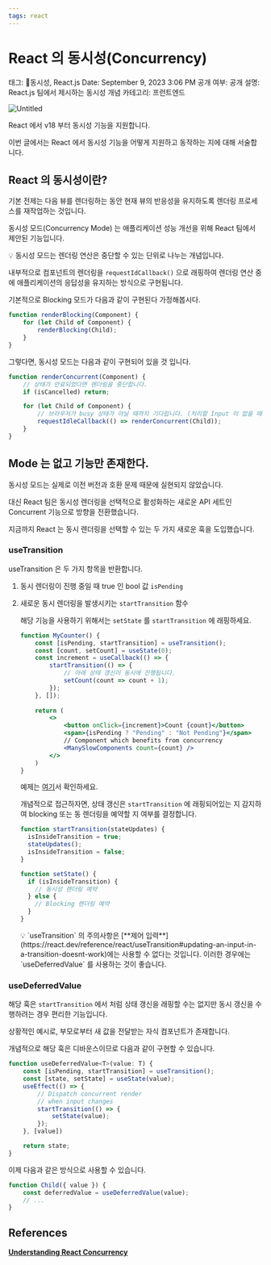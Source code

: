 ```yaml
---
tags: react
---
```

# React 의 동시성(Concurrency)

태그: 동시성, React.js
Date: September 9, 2023 3:06 PM
공개 여부: 공개
설명: React.js 팀에서 제시하는 동시성 개념
카테고리: 프런트엔드

![Untitled](Untitled%2067.png)

React 에서 v18 부터 동시성 기능을 지원합니다.

이번 글에서는 React 에서 동시성 기능을 어떻게 지원하고 동작하는 지에 대해 서술합니다.

## React 의 동시성이란?

기본 전제는 다음 뷰를 렌더링하는 동안 현재 뷰의 반응성을 유지하도록 렌더링 프로세스를 재작업하는 것입니다.

동시성 모드(Concurrency Mode) 는 애플리케이션 성능 개선을 위해 React 팀에서 제안된 기능입니다.

<aside>
💡 동시성 모드는 렌더링 연산은 중단할 수 있는 단위로 나누는 개념입니다.

</aside>

내부적으로 컴포넌트의 렌더링을 `requestIdCallback()` 으로 래핑하여 렌더링 연산 중에 애플리케이션의 응답성을 유지하는 방식으로 구현됩니다.

기본적으로 Blocking 모드가 다음과 같이 구현된다 가정해봅시다.

```jsx
function renderBlocking(Component) {
    for (let Child of Component) {
        renderBlocking(Child);
    }
}
```

그렇다면, 동시성 모드는 다음과 같이 구현되어 있을 것 입니다.

```jsx
function renderConcurrent(Component) {
    // 상태가 만료되었다면 렌더링을 중단합니다.
    if (isCancelled) return;

    for (let Child of Component) {
        // 브라우저가 busy 상태가 아닐 때까지 기다립니다. (처리할 Input 이 없을 때까지)
        requestIdleCallback(() => renderConcurrent(Child));
    }
}
```

## Mode 는 없고 기능만 존재한다.

동시성 모드는 실제로 이전 버전과 호환 문제 때문에 실현되지 않았습니다.

대신 React 팀은 동시성 렌더링을 선택적으로 활성화하는 새로운 API 세트인 Concurrent 기능으로 방향을 전환했습니다.

지금까지 React 는 동시 렌더링을 선택할 수 있는 두 가지 새로운 훅을 도입했습니다.

### useTransition

useTransition 은 두 가지 항목을 반환합니다.

1. 동시 렌더링이 진행 중일 때 true 인 bool 값 `isPending`
2. 새로운 동시 렌더링을 발생시키는 `startTransition` 함수
    
    해당 기능을 사용하기 위해서는 `setState` 를 `startTransition` 에 래핑하세요.
    
    ```jsx
    function MyCounter() {
        const [isPending, startTransition] = useTransition();
        const [count, setCount] = useState(0);
        const increment = useCallback(() => {
            startTransition(() => {
                // 아래 상태 갱신이 동시에 진행됩니다.
                setCount(count => count + 1);
            });
        }, []);
     
        return (
            <>
                <button onClick={increment}>Count {count}</button>
                <span>{isPending ? "Pending" : "Not Pending"}</span>
                // Component which benefits from concurrency
                <ManySlowComponents count={count} />
            </>
        )
    }
    ```
    
    예제는 [여기](https://codesandbox.io/s/transition-counter-demo-ejir9b?from-embed)서 확인하세요.
    
    개념적으로 접근하자면, 상태 갱신은 `startTransition` 에 래핑되어있는 지 감지하여 blocking 또는 동 렌더링을 예약할 지 여부를 결정합니다.
    
    ```jsx
    function startTransition(stateUpdates) {
      isInsideTransition = true;
      stateUpdates();
      isInsideTransition = false;
    }
    
    function setState() {
      if (isInsideTransition) {
        // 동시성 렌더링 예약
      } else {
        // Blocking 렌더링 예약
      }
    }
    ```
    
    <aside>
    💡 `useTransition` 의 주의사항은 [**제어 입력**](https://react.dev/reference/react/useTransition#updating-an-input-in-a-transition-doesnt-work)에는 사용할 수 없다는 것입니다.
    이러한 경우에는 `useDeferredValue` 를 사용하는 것이 좋습니다.
    
    </aside>
    

### useDeferredValue

해당 훅은 `startTransition` 에서 처럼 상태 갱신을 래핑할 수는 없지만 동시 갱신을 수행하려는 경우 편리한 기능입니다.

상황적인 예시로, 부모로부터 새 값을 전달받는 자식 컴포넌트가 존재합니다.

개념적으로 해당 훅은 디바운스이므로 다음과 같이 구현할 수 있습니다.

```jsx
function useDeferredValue<T>(value: T) {
    const [isPending, startTransition] = useTransition();
    const [state, setState] = useState(value);
    useEffect(() => {
        // Dispatch concurrent render
        // when input changes
        startTransition(() => {
            setState(value);
        });
    }, [value])

    return state;
}
```

이제 다음과 같은 방식으로 사용할 수 있습니다.

```jsx
function Child({ value }) {
    const deferredValue = useDeferredValue(value);
    // ...
}
```

## References

**[Understanding React Concurrency](https://www.bbss.dev/posts/react-concurrency/)**